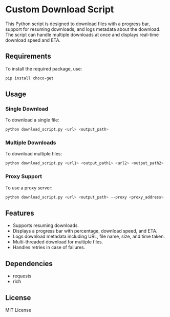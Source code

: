 # Custom Download Script

This Python script is designed to download files with a progress bar, support for resuming downloads, and logs metadata about the download. The script can handle multiple downloads at once and displays real-time download speed and ETA.

## Requirements

To install the required package, use:

```bash
pip install choco-get
```

## Usage

### Single Download

To download a single file:

```bash
python download_script.py <url> <output_path>
```

### Multiple Downloads

To download multiple files:

```bash
python download_script.py <url1> <output_path1> <url2> <output_path2> ...
```

### Proxy Support

To use a proxy server:

```bash
python download_script.py <url> <output_path> --proxy <proxy_address>
```

## Features

- Supports resuming downloads.
- Displays a progress bar with percentage, download speed, and ETA.
- Logs download metadata including URL, file name, size, and time taken.
- Multi-threaded download for multiple files.
- Handles retries in case of failures.

## Dependencies

- requests
- rich

## License

MIT License
